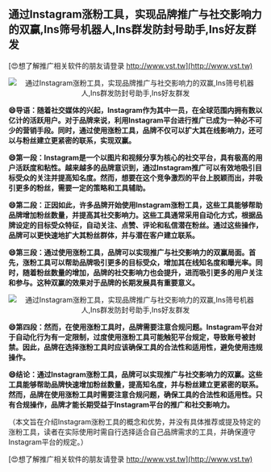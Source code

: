 ## **通过Instagram涨粉工具，实现品牌推广与社交影响力的双赢,Ins筛号机器人,Ins群发防封号助手,Ins好友群发**

[😍想了解推广相关软件的朋友请登录 http://www.vst.tw](http://www.vst.tw)

 <center><img src="https://vst.tw/MP4/tuiguang/png/1.png" alt="通过Instagram涨粉工具，实现品牌推广与社交影响力的双赢,Ins筛号机器人,Ins群发防封号助手,Ins好友群发"></center>

**😄导语：随着社交媒体的兴起，Instagram作为其中一员，在全球范围内拥有数以亿计的活跃用户。对于品牌来说，利用Instagram平台进行推广已成为一种必不可少的营销手段。同时，通过使用涨粉工具，品牌不仅可以扩大其在线影响力，还可以与粉丝建立更紧密的联系，实现双赢。**

**😄第一段：Instagram是一个以图片和视频分享为核心的社交平台，具有极高的用户活跃度和粘性。越来越多的品牌意识到，通过Instagram推广可以有效地吸引目标受众的关注并提高知名度。然而，想要在这个竞争激烈的平台上脱颖而出，并吸引更多的粉丝，需要一定的策略和工具辅助。**

**😄第二段：正因如此，许多品牌开始使用Instagram涨粉工具，这些工具能够帮助品牌增加粉丝数量，并提高其社交影响力。这些工具通常采用自动化方式，根据品牌设定的目标受众特征，自动关注、点赞、评论和私信潜在粉丝。通过这些操作，品牌可以更快速地扩大其粉丝群体，并与潜在客户建立联系。**

**😄第三段：通过使用涨粉工具，品牌可以实现推广与社交影响力的双赢局面。首先，涨粉工具可以帮助品牌吸引更多的目标受众，增加其在线知名度和曝光率。同时，随着粉丝数量的增加，品牌的社交影响力也会提升，进而吸引更多的用户关注和参与。这种双赢的效果对于品牌的长期发展具有重要意义。**

 <center><img src="https://vst.tw/MP4/tuiguang/png/8.png" alt="通过Instagram涨粉工具，实现品牌推广与社交影响力的双赢,Ins筛号机器人,Ins群发防封号助手,Ins好友群发"></center>

**😄第四段：然而，在使用涨粉工具时，品牌需要注意合规问题。Instagram平台对于自动化行为有一定限制，过度使用涨粉工具可能触犯平台规定，导致账号被封禁。因此，品牌在选择涨粉工具时应该确保工具的合法性和适用性，避免使用违规操作。**

**😄结论：通过Instagram涨粉工具，品牌可以实现推广与社交影响力的双赢。这些工具能够帮助品牌快速增加粉丝数量，提高知名度，并与粉丝建立更紧密的联系。然而，品牌在使用涨粉工具时需要注意合规问题，确保工具的合法性和适用性。只有合规操作，品牌才能长期受益于Instagram平台的推广和社交影响力。**

（本文旨在介绍Instagram涨粉工具的概念和优势，并没有具体推荐或提及特定的涨粉工具，读者在实际使用时需自行选择适合自己品牌需求的工具，并确保遵守Instagram平台的规定。）

[😍想了解推广相关软件的朋友请登录 http://www.vst.tw](http://www.vst.tw)



